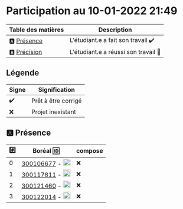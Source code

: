 # Participation au 10-01-2022 21:49

| Table des matières            | Description                                             |
|-------------------------------|---------------------------------------------------------|
| :a: [Présence](#a-présence)   | L'étudiant.e a fait son travail    :heavy_check_mark:   |
| :b: [Précision](#b-précision) | L'étudiant.e a réussi son travail  :tada:               |

## Légende

| Signe              | Signification                 |
|--------------------|-------------------------------|
| :heavy_check_mark: | Prêt à être corrigé           |
| :x:                | Projet inexistant             |

## :a: Présence

|:hash:| Boréal :id:                | compose       |
|------|----------------------------|---------------|
| 0 | [300106677](../300106677/Dockerfile) - <image src='https://avatars0.githubusercontent.com/u/71027895?s=460&v=4' width=20 height=20></image> | :x: |
| 1 | [300117811](../300117811/Dockerfile) - <image src='https://avatars0.githubusercontent.com/u/71027809?s=460&v=4' width=20 height=20></image> | :x: |
| 2 | [300121460](../300121460/Dockerfile) - <image src='https://avatars0.githubusercontent.com/u/71027883?s=460&v=4' width=20 height=20></image> | :x: |
| 3 | [300122014](../300122014/Dockerfile) - <image src='https://avatars0.githubusercontent.com/u/71392439?s=460&v=4' width=20 height=20></image> | :x: |
